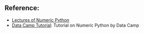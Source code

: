 
## Reference:
* [Lectures of Numeric Python](http://www.scipy-lectures.org/intro/numpy/index.html)
* [Data Camp Tutorial](https://www.datacamp.com/community/tutorials/python-numpy-tutorial): Tutorial on Numeric Python by Data Camp
